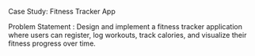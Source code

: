 Case Study: Fitness Tracker App

Problem Statement :
Design and implement a fitness tracker application where users can register, log workouts, track
calories, and visualize their fitness progress over time.
